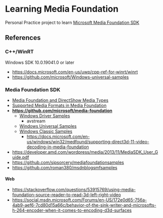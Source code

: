 # Learning Media Foundation

Personal Practice project to learn [Microsoft Media Foundation SDK](https://docs.microsoft.com/en-us/windows/win32/medfound/microsoft-media-foundation-sdk)

## References

### C++/WinRT

Windows SDK 10.0.19041.0 or later

* https://docs.microsoft.com/en-us/uwp/cpp-ref-for-winrt/winrt
* https://github.com/microsoft/Windows-universal-samples

### Media Foundation SDK

* [Media Foundation and DirectShow Media Types](https://gix.github.io/media-types/)
* [Supported Media Formats in Media Foundation](https://docs.microsoft.com/en-us/windows/win32/medfound/supported-media-formats-in-media-foundation)
* **https://github.com/microsoft/media-foundation**
    * [Windows Driver Samples](https://github.com/microsoft/windows-driver-samples)
        * avstream
    * [Windows Universal Samples](https://github.com/microsoft/windows-universal-samples)
    * [Windows Classic Samples](https://github.com/microsoft/windows-classic-samples)
        * https://docs.microsoft.com/en-us/windows/win32/medfound/supporting-direct3d-11-video-decoding-in-media-foundation
* https://developer.amd.com/wordpress/media/2013/11/MediaSDK_User_Guide.pdf
* https://github.com/sipsorcery/mediafoundationsamples
* https://github.com/roman380/msdnblogsmfsamples

#### Web

* https://stackoverflow.com/questions/53915769/using-media-foundation-source-reader-to-read-3d-left-right-video
* https://social.msdn.microsoft.com/Forums/en-US/172e0d65-756a-4ab9-aef6-7cd80d15a66c/behavior-of-the-sink-writer-and-microsofts-h-264-encoder-when-it-comes-to-encoding-d3d-surfaces

